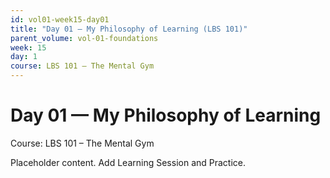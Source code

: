 ```yaml
---
id: vol01-week15-day01
title: "Day 01 — My Philosophy of Learning (LBS 101)"
parent_volume: vol-01-foundations
week: 15
day: 1
course: LBS 101 – The Mental Gym
---
```


# Day 01 — My Philosophy of Learning
Course: LBS 101 – The Mental Gym

Placeholder content. Add Learning Session and Practice.

